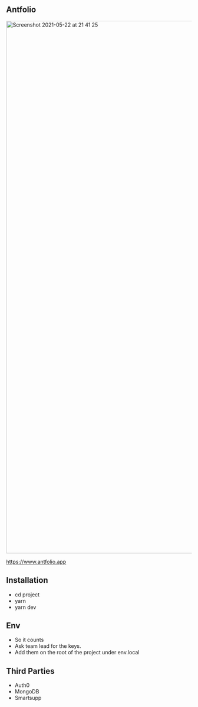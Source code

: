 ## Antfolio

<img width="1440" alt="Screenshot 2021-05-22 at 21 41 25" src="https://user-images.githubusercontent.com/44972334/119239038-8a759a80-bb46-11eb-93c7-1fe56e6abfe0.png">


https://www.antfolio.app

## Installation

- cd project
- yarn
- yarn dev

## Env
- So it counts
- Ask team lead for the keys.
- Add them on the root of the project under env.local

## Third Parties

- Auth0
- MongoDB
- Smartsupp
